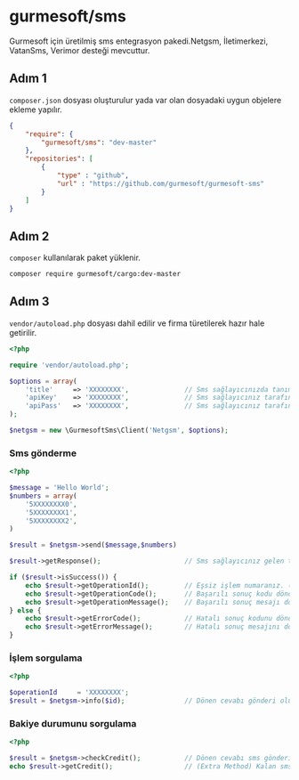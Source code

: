 # gurmesoft/sms
Gurmesoft için üretilmiş sms entegrasyon pakedi.Netgsm, İletimerkezi, VatanSms, Verimor desteği mevcuttur.

## Adım 1 
`composer.json` dosyası oluşturulur yada var olan dosyadaki uygun objelere ekleme yapılır.
```json
{
    "require": {
        "gurmesoft/sms": "dev-master"
    },
    "repositories": [
        {
            "type" : "github",
            "url" : "https://github.com/gurmesoft/gurmesoft-sms"
        }
    ]    
}
```

## Adım 2
`composer` kullanılarak paket yüklenir.
```bash
composer require gurmesoft/cargo:dev-master
```

## Adım 3 
`vendor/autoload.php` dosyası dahil edilir ve firma türetilerek hazır hale getirilir.
```php
<?php 

require 'vendor/autoload.php';

$options = array(
    'title'     => 'XXXXXXXX',              // Sms sağlayıcınızda tanımlı gönderim isminiz, başlığınız vb. 
    'apiKey'    => 'XXXXXXXX',              // Sms sağlayıcınız tarafından verilen anahtar, kullanıcı vb.
    'apiPass'   => 'XXXXXXXX',              // Sms sağlayıcınız tarafından verilen şifre, gizli anahtar vb.  
);

$netgsm = new \GurmesoftSms\Client('Netgsm', $options);
```

### Sms gönderme 
```php
<?php 

$message = 'Hello World';                   
$numbers = array(
    '5XXXXXXXX0',
    '5XXXXXXXX1',
    '5XXXXXXXX2',
)

$result = $netgsm->send($message,$numbers) 

$result->getResponse();                     // Sms sağlayıcınız gelen tüm cevabı incelemek için kullanılır.

if ($result->isSuccess()) {
    echo $result->getOperationId();         // Eşsiz işlem numaranız. (İşlem durumu sorgulamak için kullanılacaktır.)
    echo $result->getOperationCode();       // Başarılı sonuç kodu döndürür.
    echo $result->getOperationMessage();    // Başarılı sonuç mesajı döndürür.
} else {
    echo $result->getErrorCode();           // Hatalı sonuç kodunu döndürür.
    echo $result->getErrorMessage();        // Hatalı sonuç mesajını döndürür.
}
```

### İşlem sorgulama
```php
<?php 

$operationId     = 'XXXXXXXX';
$result = $netgsm->info($id);               // Dönen cevabı gönderi oluşturmadaki methodlar ile inceleyebilirsiniz.
```

### Bakiye durumunu sorgulama

```php
<?php 

$result = $netgsm->checkCredit();           // Dönen cevabı sms gönderim methodlar ile inceleyebilirsiniz.
echo $result->getCredit();                  // (Extra Method) Kalan sms gönderim kredinizi döndürür.
```





